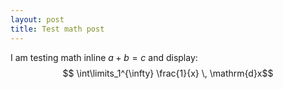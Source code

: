 ```yaml
---
layout: post
title: Test math post
---
```


I am testing math inline $a + b = c$ and display:
$$ \int\limits_1^{\infty} \frac{1}{x} \, \mathrm{d}x$$
